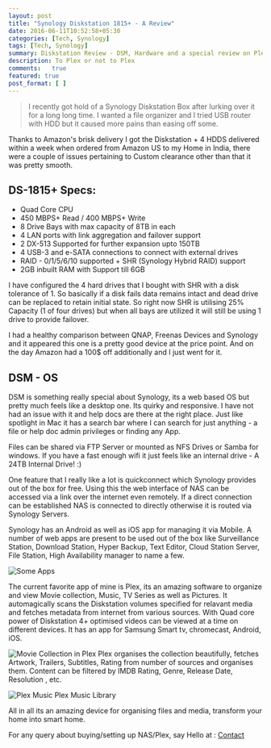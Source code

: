 ```yaml
---
layout: post
title: "Synology Diskstation 1815+ - A Review"
date: 2016-06-11T10:52:58+05:30
categories: [Tech, Synology]
tags: [Tech, Synology]
summary: Diskstation Review - DSM, Hardware and a special review on Plex
description: To Plex or not to Plex
comments:   true
featured: true
post_format: [ ]
---
```


> I recently got hold of a Synology Diskstation Box after lurking over it for a long long time. I wanted a file organizer and I tried USB router with HDD but it caused more pains than easing off some.

Thanks to Amazon's brisk delivery I got the Diskstation + 4 HDDS delivered within a week when ordered from Amazon US to my Home in India, there were a couple of issues pertaining to Custom clearance other than that it was pretty smooth.

## DS-1815+ Specs:
* Quad Core CPU
* 450 MBPS+ Read / 400 MBPS+ Write
* 8 Drive Bays with max capacity of 8TB in each
* 4 LAN ports with link aggregation and failover support
* 2 DX-513 Supported for further expansion upto 150TB
* 4 USB-3 and e-SATA connections to connect with external drives
* RAID - 0/1/5/6/10 supported + SHR (Synology Hybrid RAID) support
* 2GB inbuilt RAM with Support till 6GB

I have configured the 4 hard drives that I bought with SHR with a disk tolerance of 1. So basically if a disk fails data remains intact and dead drive can be replaced to retain initial state. So right now SHR is utilising 25% Capacity (1 of four drives) but when all bays are utilized it will still be using 1 drive to provide failover.

I had a healthy comparison between QNAP, Freenas Devices and Synology and it appeared this one is a pretty good device at the price point. And on the day Amazon had a 100$ off additionally and I just went for it.

## DSM - OS
DSM is something really special about Synology, its a web based OS but pretty much feels like a desktop one. Its quirky and responsive. I have not had an issue with it and help docs are there at the right place. Just like spotlight in Mac it has a search bar where I can search for just anything - a file or help doc admin privileges or finding any App.

Files can be shared via FTP Server or mounted as NFS Drives or Samba for windows. If you have a fast enough wifi it just feels like an internal drive - A 24TB Internal Drive! :)

One feature that I really like a lot is quickconnect which Synology provides out of the box for free. Using this the web interface of NAS can be accessed via a link over the internet even remotely. If a direct connection can be established NAS is connected to directly otherwise it is routed via Synology Servers.

Synology has an Android as well as iOS app for managing it via Mobile. A number of web apps are present to be used out of the box like Surveillance Station, Download Station, Hyper Backup, Text Editor, Cloud Station Server, File Station,  High Availability manager to name a few.

![Some Apps](http://s33.postimg.org/4cvkv65pb/Screenshot_from_2016_06_11_20_20_11.png)

The current favorite app of mine is Plex, its an amazing software to organize and view Movie collection, Music, TV Series as well as Pictures. It automagically scans the Diskstation volumes specified for relavant media and fetches metadata from internet from various sources. With Quad core power of Diskstation 4+ optimised videos can be viewed at a time on different devices. It has an app for Samsung Smart tv, chromecast, Android, iOS.

![Movie Collection in Plex](http://s33.postimg.org/uvaf08nhb/Screenshot_from_2016_06_11_20_58_02.png)
Plex organises the collection beautifully, fetches Artwork, Trailers, Subtitles, Rating from number of sources and organises them. Content can be filtered by IMDB Rating, Genre, Release Date, Resolution , etc.

![Plex Music](http://s33.postimg.org/5nizmimlb/Screenshot_from_2016_06_11_21_00_36.png)
Plex Music Library

All in all its an amazing device for organising files and media, transform your home into smart home.

For any query about buying/setting up NAS/Plex, say Hello at : [Contact](/contact)